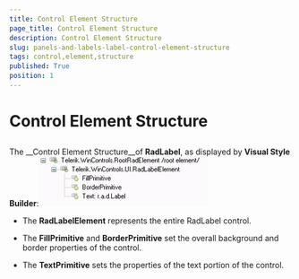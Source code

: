 ```yaml
---
title: Control Element Structure
page_title: Control Element Structure
description: Control Element Structure
slug: panels-and-labels-label-control-element-structure
tags: control,element,structure
published: True
position: 1
---
```


# Control Element Structure



## 

The __Control Element Structure__of __RadLabel__, as displayed by __Visual Style Builder__:![panels-and-labels-label-control-element-structure 001](images/panels-and-labels-label-control-element-structure001.png)

* The __RadLabelElement__ represents the entire RadLabel control.

* The __FillPrimitive__ and __BorderPrimitive__ set the overall
            background and border properties of the control.

* The __TextPrimitive__ sets the properties of the text portion of the control.
